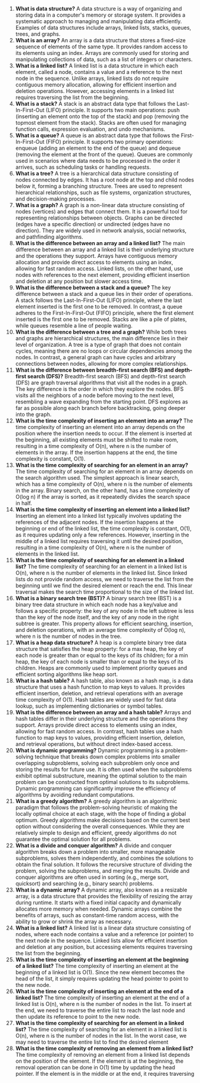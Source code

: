 1. **What is data structure?**
A data structure is a way of organizing and storing data in a computer's memory or storage system. It provides a systematic approach to managing and manipulating data efficiently. Examples of data structures include arrays, linked lists, stacks, queues, trees, and graphs.
2. **What is an array?**
An array is a data structure that stores a fixed-size sequence of elements of the same type. It provides random access to its elements using an index. Arrays are commonly used for storing and manipulating collections of data, such as a list of integers or characters.
3. **What is a linked list?**
A linked list is a data structure in which each element, called a node, contains a value and a reference to the next node in the sequence. Unlike arrays, linked lists do not require contiguous memory allocation, allowing for efficient insertion and deletion operations. However, accessing elements in a linked list requires traversing the list from the beginning.
4. **What is a stack?**
A stack is an abstract data type that follows the Last-In-First-Out (LIFO) principle. It supports two main operations: push (inserting an element onto the top of the stack) and pop (removing the topmost element from the stack). Stacks are often used for managing function calls, expression evaluation, and undo mechanisms.
5. **What is a queue?**
A queue is an abstract data type that follows the First-In-First-Out (FIFO) principle. It supports two primary operations: enqueue (adding an element to the end of the queue) and dequeue (removing the element at the front of the queue). Queues are commonly used in scenarios where data needs to be processed in the order it arrives, such as scheduling tasks or handling requests.
6. **What is a tree?**
A tree is a hierarchical data structure consisting of nodes connected by edges. It has a root node at the top and child nodes below it, forming a branching structure. Trees are used to represent hierarchical relationships, such as file systems, organization structures, and decision-making processes.
7. **What is a graph?**
A graph is a non-linear data structure consisting of nodes (vertices) and edges that connect them. It is a powerful tool for representing relationships between objects. Graphs can be directed (edges have a specific direction) or undirected (edges have no direction). They are widely used in network analysis, social networks, and pathfinding algorithms.
8. **What is the difference between an array and a linked list?**
The main difference between an array and a linked list is their underlying structure and the operations they support. Arrays have contiguous memory allocation and provide direct access to elements using an index, allowing for fast random access. Linked lists, on the other hand, use nodes with references to the next element, providing efficient insertion and deletion at any position but slower access time.
9. **What is the difference between a stack and a queue?**
The key difference between a stack and a queue lies in their order of operations. A stack follows the Last-In-First-Out (LIFO) principle, where the last element inserted is the first one to be removed. In contrast, a queue adheres to the First-In-First-Out (FIFO) principle, where the first element inserted is the first one to be removed. Stacks are like a pile of plates, while queues resemble a line of people waiting.
10. **What is the difference between a tree and a graph?**
While both trees and graphs are hierarchical structures, the main difference lies in their level of organization. A tree is a type of graph that does not contain cycles, meaning there are no loops or circular dependencies among the nodes. In contrast, a general graph can have cycles and arbitrary connections between nodes, allowing for more complex relationships.
11. **What is the difference between breadth-first search (BFS) and depth-first search (DFS)?**
Breadth-first search (BFS) and depth-first search (DFS) are graph traversal algorithms that visit all the nodes in a graph. The key difference is the order in which they explore the nodes. BFS visits all the neighbors of a node before moving to the next level, resembling a wave expanding from the starting point. DFS explores as far as possible along each branch before backtracking, going deeper into the graph.
12. **What is the time complexity of inserting an element into an array?**
The time complexity of inserting an element into an array depends on the position where the insertion needs to occur. If the element is inserted at the beginning, all existing elements must be shifted to make room, resulting in a time complexity of O(n), where n is the number of elements in the array. If the insertion happens at the end, the time complexity is constant, O(1).
13. **What is the time complexity of searching for an element in an array?**
The time complexity of searching for an element in an array depends on the search algorithm used. The simplest approach is linear search, which has a time complexity of O(n), where n is the number of elements in the array. Binary search, on the other hand, has a time complexity of O(log n) if the array is sorted, as it repeatedly divides the search space in half.
14. **What is the time complexity of inserting an element into a linked list?**
Inserting an element into a linked list typically involves updating the references of the adjacent nodes. If the insertion happens at the beginning or end of the linked list, the time complexity is constant, O(1), as it requires updating only a few references. However, inserting in the middle of a linked list requires traversing it until the desired position, resulting in a time complexity of O(n), where n is the number of elements in the linked list.
15. **What is the time complexity of searching for an element in a linked list?**
The time complexity of searching for an element in a linked list is O(n), where n is the number of elements in the linked list. Since linked lists do not provide random access, we need to traverse the list from the beginning until we find the desired element or reach the end. This linear traversal makes the search time proportional to the size of the linked list.
16. **What is a binary search tree (BST)?**
A binary search tree (BST) is a binary tree data structure in which each node has a key/value and follows a specific property: the key of any node in the left subtree is less than the key of the node itself, and the key of any node in the right subtree is greater. This property allows for efficient searching, insertion, and deletion operations, with an average time complexity of O(log n), where n is the number of nodes in the tree.
17. **What is a heap data structure?**
A heap is a complete binary tree data structure that satisfies the heap property: for a max heap, the key of each node is greater than or equal to the keys of its children; for a min heap, the key of each node is smaller than or equal to the keys of its children. Heaps are commonly used to implement priority queues and efficient sorting algorithms like heap sort.
18. **What is a hash table?**
A hash table, also known as a hash map, is a data structure that uses a hash function to map keys to values. It provides efficient insertion, deletion, and retrieval operations with an average time complexity of O(1). Hash tables are widely used for fast data lookup, such as implementing dictionaries or symbol tables.
19. **What is the difference between an array and a hash table?**
Arrays and hash tables differ in their underlying structure and the operations they support. Arrays provide direct access to elements using an index, allowing for fast random access. In contrast, hash tables use a hash function to map keys to values, providing efficient insertion, deletion, and retrieval operations, but without direct index-based access.
20. **What is dynamic programming?**
Dynamic programming is a problem-solving technique that breaks down complex problems into smaller overlapping subproblems, solving each subproblem only once and storing the results for future use. It is often used when the subproblems exhibit optimal substructure, meaning the optimal solution to the main problem can be constructed from optimal solutions to its subproblems. Dynamic programming can significantly improve the efficiency of algorithms by avoiding redundant computations.
21. **What is a greedy algorithm?**
A greedy algorithm is an algorithmic paradigm that follows the problem-solving heuristic of making the locally optimal choice at each stage, with the hope of finding a global optimum. Greedy algorithms make decisions based on the current best option without considering the overall consequences. While they are relatively simple to design and efficient, greedy algorithms do not guarantee the optimal solution for all problems.
22. **What is a divide and conquer algorithm?**
A divide and conquer algorithm breaks down a problem into smaller, more manageable subproblems, solves them independently, and combines the solutions to obtain the final solution. It follows the recursive structure of dividing the problem, solving the subproblems, and merging the results. Divide and conquer algorithms are often used in sorting (e.g., merge sort, quicksort) and searching (e.g., binary search) problems.
23. **What is a dynamic array?**
A dynamic array, also known as a resizable array, is a data structure that provides the flexibility of resizing the array during runtime. It starts with a fixed initial capacity and dynamically allocates more memory when needed. Dynamic arrays combine the benefits of arrays, such as constant-time random access, with the ability to grow or shrink the array as necessary.
24. **What is a linked list?**
A linked list is a linear data structure consisting of nodes, where each node contains a value and a reference (or pointer) to the next node in the sequence. Linked lists allow for efficient insertion and deletion at any position, but accessing elements requires traversing the list from the beginning.
25. **What is the time complexity of inserting an element at the beginning of a linked list?**
The time complexity of inserting an element at the beginning of a linked list is O(1). Since the new element becomes the head of the list, it simply requires updating the head pointer to point to the new node.
26. **What is the time complexity of inserting an element at the end of a linked list?**
The time complexity of inserting an element at the end of a linked list is O(n), where n is the number of nodes in the list. To insert at the end, we need to traverse the entire list to reach the last node and then update its reference to point to the new node.
27. **What is the time complexity of searching for an element in a linked list?**
The time complexity of searching for an element in a linked list is O(n), where n is the number of nodes in the list. In the worst case, we may need to traverse the entire list to find the desired element
28. **What is the time complexity of removing an element from a linked list?**
The time complexity of removing an element from a linked list depends on the position of the element. If the element is at the beginning, the removal operation can be done in O(1) time by updating the head pointer. If the element is in the middle or at the end, it requires traversing